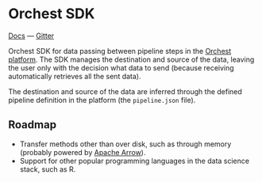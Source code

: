 # Orchest SDK
[Docs](https://orchest-sdk.readthedocs.io/en/stable/)
— [Gitter](https://gitter.im/orchest)

Orchest SDK for data passing between pipeline steps in the 
[Orchest platform](https://github.com/orchest/orchest). The SDK manages the destination and source
of the data, leaving the user only with the decision what data to send (because receiving
automatically retrieves all the sent data).

The destination and source of the data are inferred through the defined pipeline definition in the
platform (the `pipeline.json` file).


## Roadmap
* Transfer methods other than over disk, such as through memory (probably powered by 
  [Apache Arrow](https://github.com/apache/arrow)).
* Support for other popular programming languages in the data science stack, such as R.
